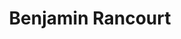 ---
title: 'Benjamin Rancourt'
url: 'https://www.benjaminrancourt.ca'
tags: ['developer', 'blogger', 'web', 'devops', 'development']
updatesFeed: 'https://www.benjaminrancourt.ca/feed.xml'
nsfw: false
rss: true
---